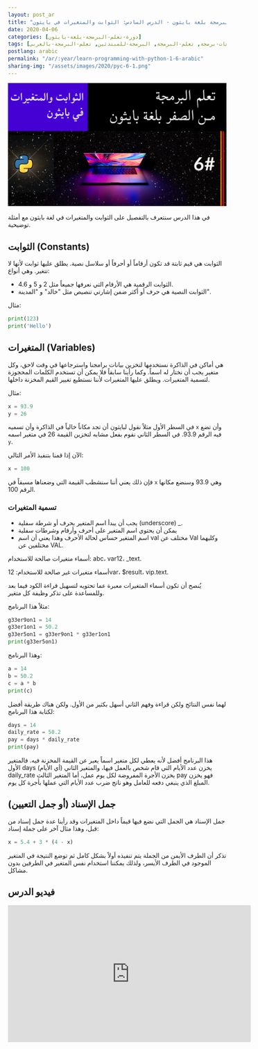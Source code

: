 ```yaml
---
layout: post_ar
title: "تعلم البرمجة بلغة بايثون - الدرس السادس: الثوابت والمتغيرات في بايثون"
date: 2020-04-06
categories: [دورة-تعلم-البرمجة-بلغة-بايثون] 
tags: [بايثون, برمجة, لغات-برمجة, تعلم-البرمجة, البرمجة-للمبتدئين, تعلم-البرمجة-بالعربي]
postlang: arabic 
permalink: "/ar/:year/learn-programming-with-python-1-6-arabic"
sharing-img: "/assets/images/2020/pyc-6-1.png"
---
```


![تعلم البرمجة بلغة بايثون - الدرس السادس: الثوابت والمتغيرات في بايثون](/assets/images/2020/pyc-6-1.png)

في هذا الدرس سنتعرف بالتفصيل على الثوابت والمتغيرات في لغة بايثون مع أمثلة توضيحية.

## الثوابت (Constants)

الثوابت هي قيم ثابتة قد تكون أرقاماً أو أحرفاً أو سلاسل نصية. يطلق عليها ثوابت لأنها لا تتغير. وهي أنواع:

- الثوابت الرقمية هي الأرقام التي نعرفها جميعاً مثل 2 و 5 و 4.6. 
- الثوابت النصية هي حرف أو أكثر ضمن إشارتي تنصيص مثل "خالد" و "المدينة".

مثال:

```python
print(123)
print('Hello')
```

## المتغيرات (Variables)

هي أماكن في الذاكرة نستخدمها لتخزين بيانات برامجنا واسترجاعها في وقت لاحق، وكل متغير يجب أن نختار له اسماً. وكما رأينا سابقاً فلا يمكن أن تستخدم الكلمات المحجوزة لتسمية المتغيرات. ويطلق عليها المتغيرات لأننا نستطيع تغيير القيم المخزنة داخلها.

مثال:

```python
x = 93.9
y = 26
```

في السطر الأول مثلاً نقول لبايثون أن تجد مكاناً خالياً في الذاكرة وأن تسميه `x` وأن تضع فيه الرقم 93.9. في السطر الثاني نقوم بفعل مشابه لتخزين القيمة 26 في متغير اسمه `y`.

الآن إذا قمنا بتنفيذ الأمر التالي:

```python
x = 100
```

فإن ذلك يعني أننا سنشطب القيمة التي وضعناها مسبقاً في `x` وهي 93.9 وسنضع مكانها الرقم 100.

### تسمية المتغيرات

- يجب أن يبدأ اسم المتغير بحرف أو شرطة سفلية (underscore) _.
- يمكن أن يحتوي اسم المتغير على أحرف وأرقام وشرطات سفلية
- اسم المتغير حساس لحالة الأحرف وهذا يعني أن اسم val مختلف عن Val وكليهما مختلفين عن VAL. 

أسماء متغيرات صالحة للاستخدام: abc، var12، _text.

أسماء متغيرات غير صالحة للاستخدام: 12var، $result، vip.text.

يُنصح أن تكون أسماء المتغيرات معبرة عما تحتويه لتسهيل قراءة الكود فيما بعد وللمساعدة على تذكر وظيفة كل متغير.

مثلاً هذا البرنامج:

```python
g33er9on1 = 14
g33er1on1 = 50.2
g33er5on1 = g33er9on1 * g33er1on1
print(g33er5on1)
```

وهذا البرنامج:

```python
a = 14
b = 50.2
c = a * b
print(c)
```

لهما نفس النتائج ولكن قراءة وفهم الثاني أسهل بكثير من الأول. ولكن هناك طريقة أفضل لكتابة هذا البرنامج:

```python
days = 14
daily_rate = 50.2
pay = days * daily_rate
print(pay)
```

هذا البرنامج أفضل لأنه يعطي لكل متغير اسماً يعبر عن القيمة المخزنة فيه. فالمتغير الأول days (أي الأيام) يخزن عدد الأيام التي قام شخص بالعمل فيها، والمتغير الثاني daily_rate يخزن الأجرة المفروضة لكل يوم عمل، أما المتغير الثالث pay فهو يخزن المبلغ الذي ينبغي دفعه للعامل وهو ناتج ضرب عدد الأيام التي عملها بأجرة كل يوم.

## جمل الإسناد (أو جمل التعيين)

جمل الإسناد هي الجمل التي نضع فيها قيماً داخل المتغيرات وقد رأينا عدة جمل إسناد من قبل، وهذا مثال آخر على جملة إسناد:

```python
x = 5.4 + 3 * (4 - x)
```

تذكر أن الطرف الأيمن من الجملة يتم تنفيذه أولاً بشكل كامل ثم توضع النتيجة في المتغير الموجود في الطرف الأيسر، ولذلك يمكننا استخدام نفس المتغير في الطرفين بدون مشاكل.

## فيديو الدرس

<iframe width="560" height="315" src="https://www.youtube.com/embed/6-FoYqhidlE" frameborder="0" allow="accelerometer; autoplay; encrypted-media; gyroscope; picture-in-picture" allowfullscreen></iframe>


